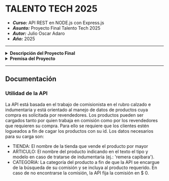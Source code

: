 # TALENTO TECH 2025 #
- ***Curso:*** API REST en NODE.js con Express.js
- ***Asunto:*** Proyecto Final Talento Tech 2025
- ***Autor:*** Julio Oscar Adaro
- ***Año:*** 2025
--------------------------------------------------
<details>
<summary><b>Descripción del Proyecto Final</b></summary><br>

## Descripción ##
El objetivo del proyecto es diseñar, desarrollar  desplegar una API RESTful funcional que permita gestionar los productos de una tienda en línea o E-Commerce. Este sistema debe permitir a los usuarios autorizados a realizar operaciones CRUD (Crear, Leer, Actualizar, Eliminar) sobre los productos de la tienda y tener la capacidad de almacenar los datos tanto de manera local (JSON) como en la nube (Firebase/Firestore). El desarrollo de este proyecto te permitirá implementar todos los conocimientos adquiridos a lo largo de la cursada y sin dudas plantará algunas semillas para que sigas investigando y aprendiendo sobre el mundo backend y su enorme cantidad de alternativas y aplicaciones en el mundo del desarrollo web.

**El proyecto consistirá en:**
1. Construir un servidor web utilizando Node.js y Express.js.
2. Implementar una estructura de proyecto modular y organizada basada en los principios de arquitectura RESTful.
3. Integrar el manejo de datos mediante archivos JSON y, posteriormente, conectarlo con un servicio de base de datos en la nube (Firestore)
4. Asegurar la correcta comunicación entre cliente y servidor mediante métodos y códigos HTTP.
5. Crear y configurar capas lógicas de seguridad y autenticación.
6. Desplegar el proyecto en un entorno de producción funcional, accesible mediante una URL pública.

### Requerimientos específicos: ###
1. Estructura del proyecto
    - Crear una estructura clara con las siguientes carpetas principales:
        - /controllers: Contendrá la lógica del negocio.
        - /models: Definirá la estructura de los datos.
        - /routes: Definirá las rutas de acceso a la API.
        - /services: Gestionará el acceso de datos y la interacción con la base de datos.
        - /public: Archivos estáticos (opcional).
2. Funcionalidades
    - Gestión de productos:
        - Crear nuevos productos para la tienda.
        - Listar, filtrar, buscar y cualquier acción de consulta sobre el listado de productos.
        - Actualizar parcial o totalmente un producto.
        - Eliminar productos mediante id.
    - Manejo de errores: Implementar controladores de errores para manejar respuestas adecuadas en caso de solicitudes inválidas o fallas del servidor.
    - CORS: Configuración para permitir solicitudes desde diferentes dominios.
3. Seguridad
    - Autenticación y Autorización: Validar el acceso de los usuarios registrados mediante el uso de JWT y tokens.
4. Base de datos
    - Acceso inicial a los datos utilizando un archivo JSON.
    - Migrar el manejo de datos a Firebase/Firestore, implementando un servicio para consumir esta base de datos.
5. Despliegue
    - Subir la API a un servicio de producción como Vercel, Railway, entre otros.

### Funcionalidad Esperada: ###
- La API debe responder correctamente a los métodos HTTP (GET, POST, PUT, PATCH, DELETE).
- La API debe devolver los productos o el producto seleccionado.
- Las rutas definidas deben ser claras y tener una responsabilidad única.
- El sistema debe manejar errores comunes (404, 500) y debe devolver mensajes claros y escriptivos.
- Los datos deben almacenarse y recuperarse correctamente desde la base de datos local (JSON) y la nube (Firestore).
- La API debe permitir el uso de la herramienta solo a usuarios autorizados y autenticados.

### Entrega del Proyecto: ###
- Formato de Entrega: El proyecto debe ser subido a un repositorio de GitHub. Se deberá compartir el enlace del repositorio en el aula virtual antes de la fecha límite.
- Nombre del Repositorio: proyecto-final-ecommerce-[nombre-apellido]
- Documentación: El archivo README.md debe estar incluido en el repositorio, explicando claramente el objetivo del proyecto, las tecnologías utilizadas, cómo configurarlo y cualquier otro detalle relevante.

### Evaluación: ###
1. Organización del Código:
    - Estructura modular y limpieza del código.
    - Uso adecuado de las capas de la aplicación: controladores, modelos, rutas y servicios.
2. Funcionalidad:
    - Cumplimiento de los requerimientos funcionales.
    - Correcto manejo de datos en JSON y Firestore.
3. Manejo de Errores:
    - Implementación de controladores de errores y códigos HTTP adecuados.
4. Documentación:
    - Claridad en la descripción y alcance del proyecto y cómo ejecutarlo en el README principal del repositorio remoto.
5. Despliegue:
    - La API debe estar accesible mediante una URL pública.
- - -
### Notas Adicionales: ###
- ***Originalidad:*** Se espera que el proyecto final sea un trabajo original del estudiante. La copia o el uso de proyectos preexistentes será motivo de descalificación.
- ***Presentación:*** Los estudiantes deben presentar su proyecto, explicando su arquitectura, decisiones técnicas y desafíos enfrentados.
- ***Soporte:*** Durante el desarrollo del proyecto, los estudiantes podrán hacer preguntas durante las clases destinadas a la resolución de dudas, donde se les proporcionará asistencia técnica y orientación.
- - -
</details   >
<details>
<summary><b>Premisa del Proyecto</b></summary><br>

## Premisa ##
Actualmente nuestro cliente tiene diversos productos en catálogo y precisa disponer de una API Rest desde donde su tienda oficial pueda administrarlos, habilitando la posibilidad de Leer, Crear, Actualizar y Eliminar la información sobre los productos.
La aplicación debe contar con una capa de autenticación para resguardad la seguridad de los datos que estarán alojados en una base de datos en la nube mediante el servicio Firestore de Firebase.


> *Es importante definir una arquitectura escalable, separando las distintas responsabilidades de la aplicación en capas que permitan establecer rutas, controladores, servicios y modelos de forma clara y prolija, además de las carpetas necesarias para guardar middlewares y configuración a servicios externos.*

Finalmente, la aplicación debe contemplar el manejo de errores de forma clara, teniendo en cuenta fallos del tipo 404 para rutas no definidas, los estados 401 y 403 ante errores de autenticación y códigos de estado 400 y 500 cuando las peticiones contienen errores o nuestros servicios externos de datos no responden.

### Requerimientos del Proyecto: ###

#### Requerimiento #1: Configuración Inicial ####

- Crea un directorio donde alojarás tu proyecto e incluye un archivo index.js como punto de entrada.
- Inicia Node.js y configura npm usando el comando npm init -y.
- Agrega la propiedad "type": "module" en el archivo package.json para habilitar ESModules.
- Configura un script llamado start para ejecutar el programa con el comando npm run start.

#### Requerimiento #2: Instalación de dependencias ####

- Instala express, cors, body-parser, dotenv, firebase y jsonwebtoken como dependencias del proyecto.

#### Requerimiento #3: Configuración del servidor ####

- Crea un servidor web con express y realiza su configuración en el archivo index.js.
- Configura CORS para habilitar las peticiones de origen cruzado, así las aplicaciones Frontend de la empresa pueden consultar al servicio sin problemas.
- Configura el middleware global de body-parser para interpretar los body en formato JSON de las peticiones.
- Establece un middleware que maneje las rutas desconocidas, devolviendo el estado 404 y un mensaje.
- Crea un archivo .env donde se alojarán las variables de entorno del proyecto.

#### Requerimiento #4: Rutas ####

- Crea la capa de rutas del proyecto.
- Establece las rutas necesarias para atender las peticiones que interactúan con productos, así como también la ruta de login para autenticar usuarios:
    - products.routes.js:
        - GET /api/products devuelve todos los productos.
        - GET /api/products/:id devuelve el producto con el ID indicado.
        - POST /api/products/create recibe en el cuerpo (body) de la petición la información sobre el nuevo producto para ser guardado en el servicio de datos en la nube.
        - DELETE /api/products/:id elimina el producto con el ID indicado.
    - auth.routes.js:
        - POST /auth/login recibe las credenciales de usuario en el cuerpo (body) de la petición y devuelve el Bearer token si son válidas o un error de autenticación en caso contrario.

#### Requerimiento #5: Controladores y Servicios ####

- Crea la capa de controladores para cada una de las rutas establecidas en el requerimiento anterior.
- Crea la capa de servicios para atender a cada uno de los controladores.

#### Requerimiento #6: Acceso a los datos ####

- Crea la capa de modelos de la aplicación.
- Crea un nuevo proyecto de Firestore en Firebase, agrega una colección para registrar nuevos productos y crea el primer documento de producto para darle estructura y tipos de datos.
- Configura y conecta Firebase en el proyecto.
- Utiliza la instancia de Firebase creada y crea los métodos necesarios para que el modelo pueda interactuar con la base de datos remota.
- Conecta los servicios con los modelos.

#### Requerimiento #7: Protege tus rutas ####

- Configura JWT en el proyecto.
- Crea un middleware de autenticación y protege las rutas correspondientes.
- Agrega la lógica necesaria en la en controlador de login para validar la identidad del usuario y devolver un Bearer Token.

#### Requerimiento #8: Despliegue a producción
- Configura tu archivo vercel.json
- Crea un nuevo proyecto en vercel
- Despliega tu proyecto a producción
</details>

--------------------------------------------------

## Documentación ##
### Utilidad de la API ###
La API está basada en el trabajo de comisionista en el rubro calzado e indumentaria y está orientado al manejo de datos de productos cuya compra es solicitada por revendedores. Los productos pueden ser cargados tanto por quien trabaja en comisión como por los revendedores que requieren su compra.
Para ello se requiere que los clientes estén logueados a fin de cagar los productos con su id.
Los datos necesarios para su carga son:
- TIENDA: El nombre de la tienda que vende el producto por mayor
- ARTICULO: El nombre del producto indicando en el texto el tipo y modelo en caso de tratarse de indumentaria (ej.: 'remera capibara').
- CATEGORIA: La categoría del producto a fin de que la API se encargue de la búsqueda de su comisión y se incluya al producto requerido. En caso de no encontrarse la comisión, la API fija la comisión en $ 0.
